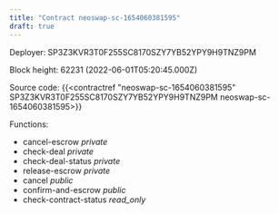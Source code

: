 ```yaml
---
title: "Contract neoswap-sc-1654060381595"
draft: true
---
```

Deployer: SP3Z3KVR3T0F255SC8170SZY7YB52YPY9H9TNZ9PM


 



Block height: 62231 (2022-06-01T05:20:45.000Z)

Source code: {{<contractref "neoswap-sc-1654060381595" SP3Z3KVR3T0F255SC8170SZY7YB52YPY9H9TNZ9PM neoswap-sc-1654060381595>}}

Functions:

* cancel-escrow _private_
* check-deal _private_
* check-deal-status _private_
* release-escrow _private_
* cancel _public_
* confirm-and-escrow _public_
* check-contract-status _read_only_
